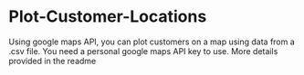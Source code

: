 # Plot-Customer-Locations
Using google maps API, you can plot customers on a map using data from a .csv file.  You need a personal google maps API key to use.  More details provided in the readme
